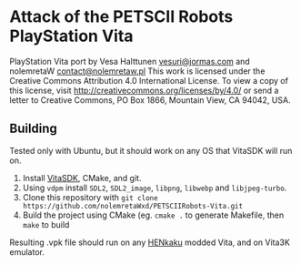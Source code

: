 # Attack of the PETSCII Robots PlayStation Vita
PlayStation Vita port by Vesa Halttunen <vesuri@jormas.com> and nolemretaW <contact@nolemretaw.pl>
This work is licensed under the Creative Commons Attribution 4.0 International License. To view a copy of this license, visit http://creativecommons.org/licenses/by/4.0/ or send a letter to Creative Commons, PO Box 1866, Mountain View, CA 94042, USA.

## Building
Tested only with Ubuntu, but it should work on any OS that VitaSDK will run on.
1. Install [VitaSDK](https://vitasdk.org/), CMake, and git. 
2. Using `vdpm` install `SDL2`, `SDL2_image`, `libpng`, `libwebp` and `libjpeg-turbo`.
3. Clone this repository with `git clone https://github.com/nolemretaWxd/PETSCIIRobots-Vita.git`
4. Build the project using CMake (eg. `cmake .` to generate Makefile, then `make` to build

Resulting .vpk file should run on any [HENkaku](https://henkaku.xyz/) modded Vita, and on Vita3K emulator.
